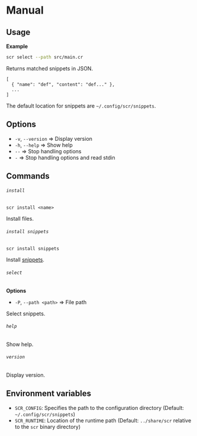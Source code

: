 # Manual

## Usage

**Example**

``` sh
scr select --path src/main.cr
```

Returns matched snippets in JSON.

```
[
  { "name": "def", "content": "def..." },
  ...
]
```

The default location for snippets are `~/.config/scr/snippets`.

## Options

- `-v`, `--version` ⇒ Display version
- `-h`, `--help` ⇒ Show help
- `--` ⇒ Stop handling options
- `-` ⇒ Stop handling options and read stdin

## Commands

###### `install`

```
scr install <name>
```

Install files.

###### `install snippets`

```
scr install snippets
```

Install [snippets][built-in snippets].

[Built-in snippets]: ../share/scr/snippets

###### `select`

**Options**

- `-P`, `--path <path>` ⇒ File path

Select snippets.

###### `help`

Show help.

###### `version`

Display version.

## Environment variables

- `SCR_CONFIG`: Specifies the path to the configuration directory (Default: `~/.config/scr/snippets`)
- `SCR_RUNTIME`: Location of the runtime path (Default: `../share/scr` relative to the `scr` binary directory)
